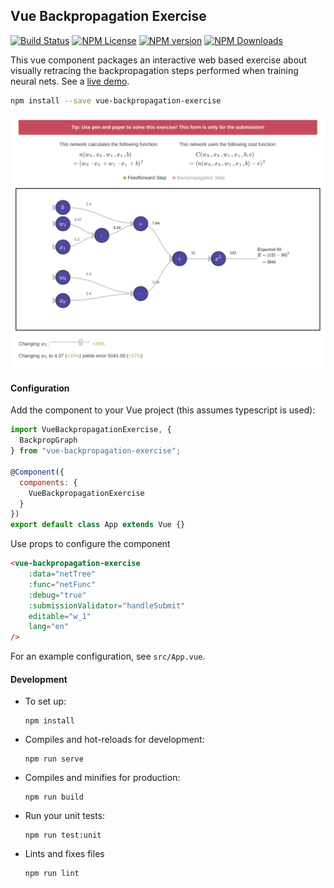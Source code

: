 ## Vue Backpropagation Exercise

[![Build Status](https://travis-ci.com/into-ai/vue-backpropagation-exercise.svg?branch=master)](https://travis-ci.com/into-ai/vue-backpropagation-exercise)
[![NPM License](https://img.shields.io/npm/l/vue-backpropagation-exercise)](https://www.npmjs.com/package/vue-backpropagation-exercise)
[![NPM version](https://img.shields.io/npm/v/vue-backpropagation-exercise)](https://www.npmjs.com/package/vue-backpropagation-exercise)
[![NPM Downloads](https://img.shields.io/npm/dy/vue-backpropagation-exercise)](https://www.npmjs.com/package/vue-backpropagation-exercise)

This vue component packages an interactive web based exercise about visually retracing the backpropagation steps performed when training neural nets. See a [live demo](https://into-ai.github.io/vue-backpropagation-exercise).

```bash
npm install --save vue-backpropagation-exercise
```

![Screenshot](screenshot.png)

#### Configuration

Add the component to your Vue project (this assumes typescript is used):
```javascript
import VueBackpropagationExercise, {
  BackpropGraph
} from "vue-backpropagation-exercise";

@Component({
  components: {
    VueBackpropagationExercise
  }
})
export default class App extends Vue {}
```

Use props to configure the component
```html
<vue-backpropagation-exercise
    :data="netTree"
    :func="netFunc"
    :debug="true"
    :submissionValidator="handleSubmit"
    editable="w_1"
    lang="en"
/>
```

For an example configuration, see `src/App.vue`.

#### Development
- To set up:
    ```
    npm install
    ```

- Compiles and hot-reloads for development:
    ```
    npm run serve
    ```

- Compiles and minifies for production:
    ```
    npm run build
    ```

- Run your unit tests:
    ```
    npm run test:unit
    ```

- Lints and fixes files
    ```
    npm run lint
    ```